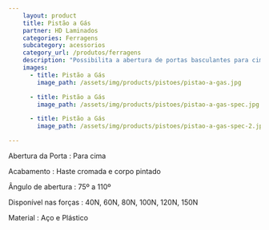 ```yaml
---
    layout: product
    title: Pistão a Gás
    partner: HD Laminados
    categories: Ferragens     
    subcategory: acessorios
    category_url: /produtos/ferragens
    description: "Possibilita a abertura de portas basculantes para cima com maciez e suavidade."
    images: 
      - title: Pistão a Gás
        image_path: /assets/img/products/pistoes/pistao-a-gas.jpg

      - title: Pistão a Gás
        image_path: /assets/img/products/pistoes/pistao-a-gas-spec.jpg

      - title: Pistão a Gás
        image_path: /assets/img/products/pistoes/pistao-a-gas-spec-2.jpg

---
```


Abertura da Porta
: Para cima

Acabamento 
: Haste cromada e corpo pintado

Ângulo de abertura
: 75º a 110º

Disponível nas forças
: 40N, 60N, 80N, 100N, 120N, 150N

Material
: Aço e Plástico

